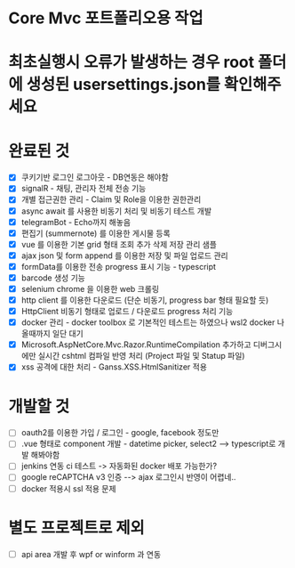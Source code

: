 # Core Mvc 포트폴리오용 작업

# 최초실행시 오류가 발생하는 경우 root 폴더에 생성된 usersettings.json를 확인해주세요

# 완료된 것
- [x] 쿠키기반 로그인 로그아웃 - DB연동은 해야함
- [x] signalR - 채팅, 관리자 전체 전송 기능
- [x] 개별 접근권한 관리 - Claim 및 Role을 이용한 권한관리
- [x] async await 를 사용한 비동기 처리 및 비동기 테스트 개발
- [x] telegramBot - Echo까지 해놓음
- [x] 편집기 (summernote) 를 이용한 게시물 등록
- [x] vue 를 이용한 기본 grid 형태 조회 추가 삭제 저장 관리 샘플
- [x] ajax json 및 form append 를 이용한 저장 및 파일 업로드 관리 
- [x] formData를 이용한 전송 progress 표시 기능 - typescript
- [x] barcode 생성 기능
- [x] selenium chrome 을 이용한 web 크롤링
- [x] http client 를 이용한 다운로드 (단순 비동기, progress bar 형태 필요할 듯)
- [x] HttpClient 비동기 형태로 업로드 / 다운로드 progress 처리 기능
- [x] docker 관리 - docker toolbox 로 기본적인 테스트는 하였으나 wsl2 docker 나올때까지 일단 대기
- [x] Microsoft.AspNetCore.Mvc.Razor.RuntimeCompilation 추가하고 디버그시에만 실시간 cshtml 컴파일 반영 처리 (Project 파일 및 Statup 파일)
- [x] xss 공격에 대한 처리 - Ganss.XSS.HtmlSanitizer 적용
# 개발할 것
- [ ] oauth2를 이용한 가입 / 로그인 - google, facebook 정도만
- [ ] .vue 형태로 component 개발 - datetime picker, select2 --> typescript로 개발 해봐야함
- [ ] jenkins 연동 ci 테스트 -> 자동화된 docker 배포 가능한가?
- [ ] google reCAPTCHA v3 인증 --> ajax 로그인시 반영이 어렵네..
- [ ] docker 적용시 ssl 적용 문제

# 별도 프로젝트로 제외
- [ ] api area 개발 후 wpf or winform 과 연동

